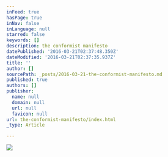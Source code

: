 ```yaml
---
inFeed: true
hasPage: true
inNav: false
inLanguage: null
starred: false
keywords: []
description: the conformist manifesto
datePublished: '2016-03-21T02:37:48.350Z'
dateModified: '2016-03-21T02:37:35.937Z'
title: ''
author: []
sourcePath: _posts/2016-03-21-the-conformist-manifesto.md
published: true
authors: []
publisher:
  name: null
  domain: null
  url: null
  favicon: null
url: the-conformist-manifesto/index.html
_type: Article

---
```

![](https://the-grid-user-content.s3-us-west-2.amazonaws.com/84f29276-1e53-46cc-bc19-d2a2733dbeb8.jpg)